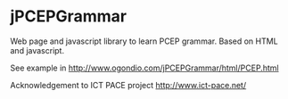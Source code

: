 jPCEPGrammar
============

Web page and javascript library to learn PCEP grammar. Based on HTML and javascript. 

See example in http://www.ogondio.com/jPCEPGrammar/html/PCEP.html


Acknowledgement to ICT PACE project http://www.ict-pace.net/

